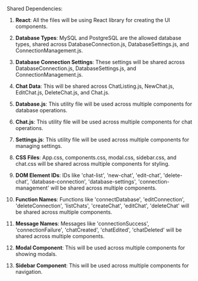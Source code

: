 Shared Dependencies:

1. **React**: All the files will be using React library for creating the UI components.

2. **Database Types**: MySQL and PostgreSQL are the allowed database types, shared across DatabaseConnection.js, DatabaseSettings.js, and ConnectionManagement.js.

3. **Database Connection Settings**: These settings will be shared across DatabaseConnection.js, DatabaseSettings.js, and ConnectionManagement.js.

4. **Chat Data**: This will be shared across ChatListing.js, NewChat.js, EditChat.js, DeleteChat.js, and Chat.js.

5. **Database.js**: This utility file will be used across multiple components for database operations.

6. **Chat.js**: This utility file will be used across multiple components for chat operations.

7. **Settings.js**: This utility file will be used across multiple components for managing settings.

8. **CSS Files**: App.css, components.css, modal.css, sidebar.css, and chat.css will be shared across multiple components for styling.

9. **DOM Element IDs**: IDs like 'chat-list', 'new-chat', 'edit-chat', 'delete-chat', 'database-connection', 'database-settings', 'connection-management' will be shared across multiple components.

10. **Function Names**: Functions like 'connectDatabase', 'editConnection', 'deleteConnection', 'listChats', 'createChat', 'editChat', 'deleteChat' will be shared across multiple components.

11. **Message Names**: Messages like 'connectionSuccess', 'connectionFailure', 'chatCreated', 'chatEdited', 'chatDeleted' will be shared across multiple components.

12. **Modal Component**: This will be used across multiple components for showing modals.

13. **Sidebar Component**: This will be used across multiple components for navigation.